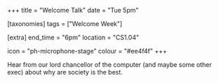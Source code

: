 +++
title = "Welcome Talk"
date = "Tue 5pm"

[taxonomies]
tags = ["Welcome Week"]

[extra]
end_time = "6pm"
location = "CS1.04"

icon = "ph-microphone-stage"
colour = "#ee4f4f"
+++

Hear from our lord chancellor of the computer (and maybe some other exec) about why are society is the best. 